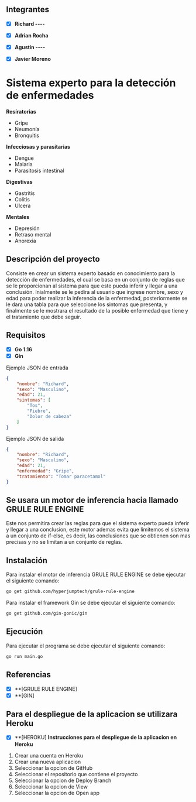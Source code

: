 
## Integrantes
- [x] **Richard ----**
- [x] **Adrian Rocha**
- [x] **Agustin ----**
- [x] **Javier Moreno**



# Sistema experto para la detección de enfermedades 

**Resíratorias** 
- Gripe
- Neumonía
- Bronquitis

**Infecciosas y parasitarias**
- Dengue
- Malaria
- Parasitosis intestinal

**Digestivas**
- Gastritis
- Colitis
- Ulcera

**Mentales**
- Depresión
- Retraso mental
- Anorexia

## Descripción del proyecto

Consiste en crear un sistema experto basado en conocimiento para la detección de enfermedades, el cual se basa en un conjunto de reglas que se le proporcionan al sistema para que este pueda inferir y llegar a una conclusión. Inialmente se le pedira al usuario que ingrese nombre, sexo y edad para poder realizar la inferencia de la enfermedad, posteriormente se le dara una tabla para que seleccione los sintomas que presenta, y finalmente se le mostrara el resultado de la posible enfermedad que tiene y el tratamiento que debe seguir.

## Requisitos

- [x] **Go 1.16**
- [x] **Gin**

Ejemplo JSON de entrada

```json
{
    "nombre": "Richard",
    "sexo": "Masculino",
    "edad": 21,
    "sintomas": [
        "Tos",
        "Fiebre",
        "Dolor de cabeza"
    ]
}
```

Ejemplo JSON de salida

```json
{
    "nombre": "Richard",
    "sexo": "Masculino",
    "edad": 21,
    "enfermedad": "Gripe",
    "tratamiento": "Tomar paracetamol"
}
```

## Se usara un motor de inferencia hacia llamado GRULE RULE ENGINE 

Este nos permitira crear las reglas para que el sistema experto pueda inferir y llegar a una conclusion, este motor ademas evita que limitemos el sistema a un conjunto de if-else, es decir, las conclusiones que se obtienen son mas precisas y no se limitan a un conjunto de reglas.

## Instalación

Para instalar el motor de inferencia GRULE RULE ENGINE se debe ejecutar el siguiente comando:

```bash
go get github.com/hyperjumptech/grule-rule-engine
```

Para instalar el framework Gin se debe ejecutar el siguiente comando:

```bash
go get github.com/gin-gonic/gin
```

## Ejecución

Para ejecutar el programa se debe ejecutar el siguiente comando:

```bash
go run main.go
```

## Referencias

- [x] **[GRULE RULE ENGINE]
- [x] **[GIN]

## Para el despliegue de la aplicacion se utilizara Heroku 

- [x] **[HEROKU]
**Instrucciones para el despliegue de la aplicacion en Heroku**

1. Crear una cuenta en Heroku
2. Crear una nueva aplicacion
3. Seleccionar la opcion de GitHub
4. Seleccionar el repositorio que contiene el proyecto
5. Seleccionar la opcion de Deploy Branch
6. Seleccionar la opcion de View
7. Seleccionar la opcion de Open app
